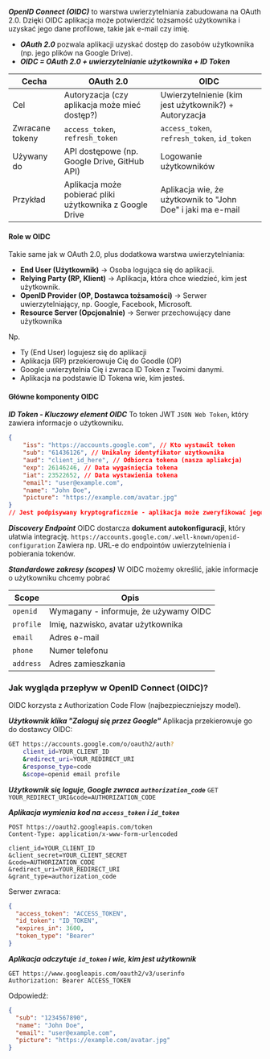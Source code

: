 ***OpenID Connect (OIDC)*** to warstwa uwierzytelniania zabudowana na OAuth 2.0. Dzięki OIDC aplikacja może potwierdzić tożsamość użytkownika i uzyskać jego dane profilowe, takie jak e-mail czy imię.
- ***OAuth 2.0*** pozwala aplikacji uzyskać dostęp do zasobów użytkownika (np. jego plików na Google Drive).
- ***OIDC = OAuth 2.0 + uwierzytelnianie użytkownika + ID Token***


| Cecha           | OAuth 2.0                                                | OIDC                                                        |
| --------------- | -------------------------------------------------------- | ----------------------------------------------------------- |
| Cel             | Autoryzacja (czy aplikacja może mieć dostęp?)            | Uwierzytelnienie (kim jest użytkownik?) + Autoryzacja       |
| Zwracane tokeny | `access_token`, `refresh_token`                          | `access_token`, `refresh_token`, `id_token`                 |
| Używany do      | API dostępowe (np. Google Drive, GitHub API)             | Logowanie użytkowników                                      |
| Przykład        | Aplikacja może pobierać pliki użytkownika z Google Drive | Aplikacja wie, że użytkownik to "John Doe" i jaki ma e-mail |

#### Role w OIDC
Takie same jak w OAuth 2.0, plus dodatkowa warstwa uwierzytelniania:
- **End User (Użytkownik)** -> Osoba logująca się do aplikacji.
- **Relying Party (RP, Klient)** -> Aplikacja, która chce wiedzieć, kim jest użytkownik.
- **OpenID Provider (OP, Dostawca tożsamości)** -> Serwer uwierzytelniający, np. Google, Facebook, Microsoft.
- **Resource Server (Opcjonalnie)** -> Serwer przechowujący dane użytkownika

Np.
- Ty (End User) logujesz się do aplikacji
- Aplikacja (RP) przekierowuje Cię do Goodle (OP)
- Google uwierzytelnia Cię i zwraca ID Token z Twoimi danymi.
- Aplikacja na podstawie ID Tokena wie, kim jesteś.

#### Główne komponenty OIDC

***ID Token - Kluczowy element OIDC***
To token JWT `JSON Web Token`, który zawiera informacje o użytkowniku.
```json
{
	"iss": "https://accounts.google.com", // Kto wystawił token
	"sub": "61436126", // Unikalny identyfikator użytkownika
	"aud": "client_id_here", // Odbiorca tokena (nasza apliakcja)
	"exp": 26146246, // Data wygaśnięcia tokena
	"iat": 23522652, // Data wystawienia tokena
	"email": "user@example.com",
	"name": "John Doe",
	"picture": "https://example.com/avatar.jpg"
}
// Jest podpisywany kryptograficznie - aplikacja może zweryfikować jego autentyczność
```

***Discovery Endpoint***
OIDC dostarcza **dokument autokonfiguracji**, który ułatwia integrację.
`https://accounts.google.com/.well-known/openid-configuration`
Zawiera np. URL-e do endpointów uwierzytelnienia i pobierania tokenów.

***Standardowe zakresy (scopes)***
W OIDC możemy określić, jakie informacje o użytkowniku chcemy pobrać

| Scope     | Opis                                  |
| --------- | ------------------------------------- |
| `openid`  | Wymagany - informuje, że używamy OIDC |
| `profile` | Imię, nazwisko, avatar użytkownika    |
| `email`   | Adres e-mail                          |
| `phone`   | Numer telefonu                        |
| `address` | Adres zamieszkania                    |

### Jak wygląda przepływ w OpenID Connect (OIDC)?
OIDC korzysta z Authorization Code Flow (najbezpieczniejszy model).

***Użytkownik klika "Zaloguj się przez Google"***
Aplikacja przekierowuje go do dostawcy OIDC:
```bash
GET https://accounts.google.com/o/oauth2/auth?
    client_id=YOUR_CLIENT_ID
    &redirect_uri=YOUR_REDIRECT_URI
    &response_type=code
    &scope=openid email profile
```

***Użytkownik się loguje, Google zwraca `authorization_code`***
`GET YOUR_REDIRECT_URI&code=AUTHORIZATION_CODE`

***Aplikacja wymienia kod na `access_token` i `id_token`***
```http
POST https://oauth2.googleapis.com/token
Content-Type: application/x-www-form-urlencoded

client_id=YOUR_CLIENT_ID
&client_secret=YOUR_CLIENT_SECRET
&code=AUTHORIZATION_CODE
&redirect_uri=YOUR_REDIRECT_URI
&grant_type=authorization_code
```
Serwer zwraca:
```json
{
  "access_token": "ACCESS_TOKEN",
  "id_token": "ID_TOKEN",
  "expires_in": 3600,
  "token_type": "Bearer"
}
```

***Aplikacja odczytuje `id_token` i wie, kim jest użytkownik***
```http
GET https://www.googleapis.com/oauth2/v3/userinfo
Authorization: Bearer ACCESS_TOKEN
```
Odpowiedź:
```json
{
  "sub": "1234567890",
  "name": "John Doe",
  "email": "user@example.com",
  "picture": "https://example.com/avatar.jpg"
}
```